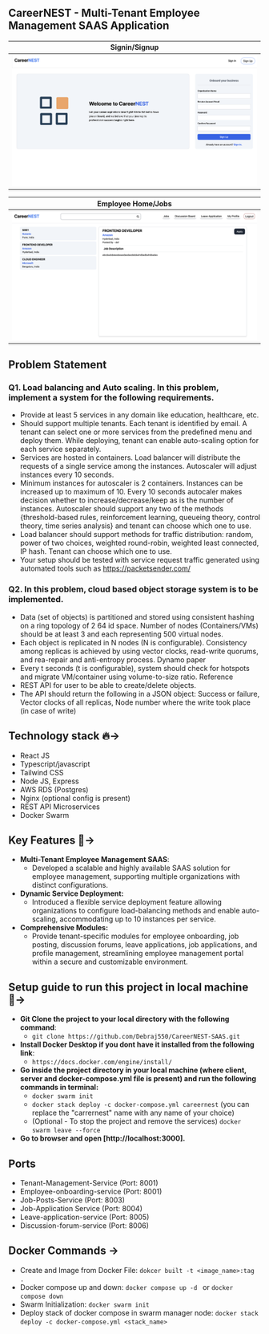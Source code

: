 ## CareerNEST - Multi-Tenant Employee Management SAAS Application

| Signin/Signup                  |
| ------------------------------ |
| ![Image1](github_images/1.png) |

| Employee Home/Jobs             |
| ------------------------------ |
| ![Image2](github_images/2.png) |

## Problem Statement

### Q1. Load balancing and Auto scaling. In this problem, implement a system for the following requirements.

- Provide at least 5 services in any domain like education, healthcare, etc.
- Should support multiple tenants. Each tenant is identified by email. A tenant can select one
  or more services from the predefined menu and deploy them. While deploying, tenant can
  enable auto-scaling option for each service separately.
- Services are hosted in containers. Load balancer will distribute the requests of a single service
  among the instances. Autoscaler will adjust instances every 10 seconds.
- Minimum instances for autoscaler is 2 containers. Instances can be increased up to maximum
  of 10. Every 10 seconds autocaler makes decision whether to increase/decrease/keep as is
  the number of instances. Autoscaler should support any two of the methods {threshold-based
  rules, reinforcement learning, queueing theory, control theory, time series analysis} and
  tenant can choose which one to use.
- Load balancer should support methods for traffic distribution: random, power of two choices,
  weighted round-robin, weighted least connected, IP hash. Tenant can choose which one to
  use.
- Your setup should be tested with service request traffic generated using automated tools
  such as https://packetsender.com/

### Q2. In this problem, cloud based object storage system is to be implemented.

- Data (set of objects) is partitioned and stored using consistent hashing on a ring topology of
  2
  64 id space. Number of nodes (Containers/VMs) should be at least 3 and each representing
  500 virtual nodes.
- Each object is replicated in N nodes (N is configurable). Consistency among replicas is
  achieved by using vector clocks, read-write quorums, and rea-repair and anti-entropy process.
  Dynamo paper
- Every t seconds (t is configurable), system should check for hotspots and migrate
  VM/container using volume-to-size ratio. Reference
- REST API for user to be able to create/delete objects.
- The API should return the following in a JSON object: Success or failure, Vector clocks of
  all replicas, Node number where the write took place (in case of write)

## Technology stack 🔥->

- React JS
- Typescript/javascript
- Tailwind CSS
- Node JS, Express
- AWS RDS (Postgres)
- Nginx (optional config is present)
- REST API Microservices
- Docker Swarm

## Key Features 🌟->

- **Multi-Tenant Employee Management SAAS**:
  - Developed a scalable and highly available SAAS solution for employee management, supporting multiple organizations with distinct configurations.
- **Dynamic Service Deployment:**
  - Introduced a flexible service deployment feature allowing organizations to configure load-balancing methods and enable auto-scaling, accommodating up to 10 instances per service.
- **Comprehensive Modules:**
  - Provide tenant-specific modules for employee onboarding, job posting, discussion forums, leave applications, job applications, and profile management, streamlining employee management portal within a secure and customizable environment.

## Setup guide to run this project in local machine 🚀->

- **Git Clone the project to your local directory with the following command**:
  - `git clone https://github.com/Debraj550/CareerNEST-SAAS.git`
- **Install Docker Desktop if you dont have it installed from the following link**:
  - `https://docs.docker.com/engine/install/`
- **Go inside the project directory in your local machine (where client, server and docker-compose.yml file is present) and run the following commands in terminal:**
  - `docker swarm init`
  - `docker stack deploy -c docker-compose.yml careernest` (you can replace the "carrernest" name with any name of your choice)
  - (Optional - To stop the project and remove the services) `docker swarm leave --force`
- **Go to browser and open [http://localhost:3000].**

## Ports

- Tenant-Management-Service (Port: 8001)
- Employee-onboarding-service (Port: 8001)
- Job-Posts-Service (Port: 8003)
- Job-Application Service (Port: 8004)
- Leave-application-service (Port: 8005)
- Discussion-forum-service (Port: 8006)

## Docker Commands ->

- Create and Image from Docker File: `dokcer built -t <image_name>:tag .`
- Docker compose up and down: `docker compose up -d ` or `docker compose down`
- Swarm Initialization: `docker swarm init`
- Deploy stack of docker compose in swarm manager node: `docker stack deploy -c docker-compose.yml <stack_name>`
